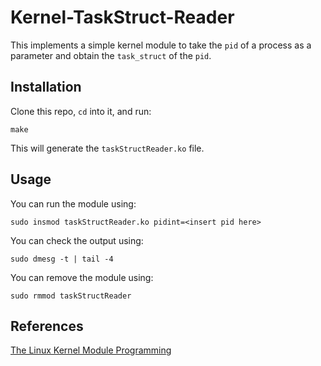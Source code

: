 # Kernel-TaskStruct-Reader

This implements a simple kernel module to take the `pid` of a process as a parameter and obtain the `task_struct` of the `pid`.

## Installation

Clone this repo, `cd` into it, and run:

```console
make
```

This will generate the `taskStructReader.ko` file.

## Usage

You can run the module using:
```console
sudo insmod taskStructReader.ko pidint=<insert pid here>
```

You can check the output using:
```console
sudo dmesg -t | tail -4
```

You can remove the module using:

```console
sudo rmmod taskStructReader
```

## References

[The Linux Kernel Module Programming](https://sysprog21.github.io/lkmpg/)